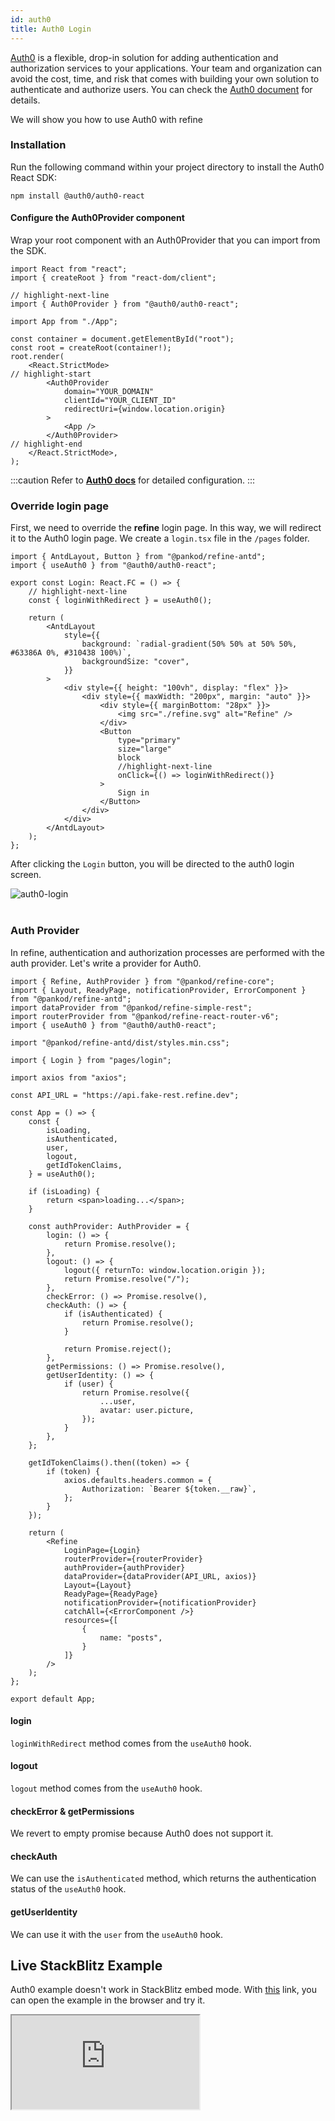 ```yaml
---
id: auth0
title: Auth0 Login
---
```



[Auth0](https://auth0.com/) is a flexible, drop-in solution for adding authentication and authorization services to your applications. Your team and organization can avoid the cost, time, and risk that comes with building your own solution to authenticate and authorize users. You can check the [Auth0 document](https://auth0.com/docs) for details.

We will show you how to use Auth0 with refine

### Installation

Run the following command within your project directory to install the Auth0 React SDK:

```
npm install @auth0/auth0-react
```

#### Configure the Auth0Provider component

Wrap your root component with an Auth0Provider that you can import from the SDK.

```tsx title="index.tsx"
import React from "react";
import { createRoot } from "react-dom/client";

// highlight-next-line
import { Auth0Provider } from "@auth0/auth0-react";

import App from "./App";

const container = document.getElementById("root");
const root = createRoot(container!);
root.render(
    <React.StrictMode>
// highlight-start
        <Auth0Provider
            domain="YOUR_DOMAIN"
            clientId="YOUR_CLIENT_ID"
            redirectUri={window.location.origin}
        >
            <App />
        </Auth0Provider>
// highlight-end
    </React.StrictMode>,
);

```

:::caution
Refer to [**Auth0 docs**](https://auth0.com/docs/quickstart/spa/react#configure-auth0) for detailed configuration.
:::

### Override login page

First, we need to override the **refine** login page. In this way, we will redirect it to the Auth0 login page. We create a `login.tsx` file in the `/pages` folder.

```tsx title="/pages/login.tsx"
import { AntdLayout, Button } from "@pankod/refine-antd";
import { useAuth0 } from "@auth0/auth0-react";

export const Login: React.FC = () => {
    // highlight-next-line
    const { loginWithRedirect } = useAuth0();

    return (
        <AntdLayout
            style={{
                background: `radial-gradient(50% 50% at 50% 50%, #63386A 0%, #310438 100%)`,
                backgroundSize: "cover",
            }}
        >
            <div style={{ height: "100vh", display: "flex" }}>
                <div style={{ maxWidth: "200px", margin: "auto" }}>
                    <div style={{ marginBottom: "28px" }}>
                        <img src="./refine.svg" alt="Refine" />
                    </div>
                    <Button
                        type="primary"
                        size="large"
                        block
                        //highlight-next-line
                        onClick={() => loginWithRedirect()}
                    >
                        Sign in
                    </Button>
                </div>
            </div>
        </AntdLayout>
    );
};
```

After clicking the `Login` button, you will be directed to the auth0 login screen.

<div class="img-container">
    <div class="window">
        <div class="control red"></div>
        <div class="control orange"></div>
        <div class="control green"></div>
    </div>
    <img src="https://refine.ams3.cdn.digitaloceanspaces.com/website/static/img/guides-and-concepts/auth0/auth0-login.gif" alt="auth0-login" />
</div>
<br/>

### Auth Provider

In refine, authentication and authorization processes are performed with the auth provider. Let's write a provider for Auth0.

```tsx title="App.tsx"
import { Refine, AuthProvider } from "@pankod/refine-core";
import { Layout, ReadyPage, notificationProvider, ErrorComponent } from "@pankod/refine-antd";
import dataProvider from "@pankod/refine-simple-rest";
import routerProvider from "@pankod/refine-react-router-v6";
import { useAuth0 } from "@auth0/auth0-react";

import "@pankod/refine-antd/dist/styles.min.css";

import { Login } from "pages/login";

import axios from "axios";

const API_URL = "https://api.fake-rest.refine.dev";

const App = () => {
    const {
        isLoading,
        isAuthenticated,
        user,
        logout,
        getIdTokenClaims,
    } = useAuth0();

    if (isLoading) {
        return <span>loading...</span>;
    }

    const authProvider: AuthProvider = {
        login: () => {
            return Promise.resolve();
        },
        logout: () => {
            logout({ returnTo: window.location.origin });
            return Promise.resolve("/");
        },
        checkError: () => Promise.resolve(),
        checkAuth: () => {
            if (isAuthenticated) {
                return Promise.resolve();
            }

            return Promise.reject();
        },
        getPermissions: () => Promise.resolve(),
        getUserIdentity: () => {
            if (user) {
                return Promise.resolve({
                    ...user,
                    avatar: user.picture,
                });
            }
        },
    };

    getIdTokenClaims().then((token) => {
        if (token) {
            axios.defaults.headers.common = {
                Authorization: `Bearer ${token.__raw}`,
            };
        }
    });

    return (
        <Refine
            LoginPage={Login}
            routerProvider={routerProvider}
            authProvider={authProvider}
            dataProvider={dataProvider(API_URL, axios)}
            Layout={Layout}
            ReadyPage={ReadyPage}
            notificationProvider={notificationProvider}
            catchAll={<ErrorComponent />}
            resources={[
                {
                    name: "posts",
                }
            ]}
        />
    );
};

export default App;
```

#### login

`loginWithRedirect` method comes from the `useAuth0` hook.

#### logout

`logout` method comes from the `useAuth0` hook.

#### checkError & getPermissions

We revert to empty promise because Auth0 does not support it.

#### checkAuth

We can use the `isAuthenticated` method, which returns the authentication status of the `useAuth0` hook.

#### getUserIdentity

We can use it with the `user` from the `useAuth0` hook.

## Live StackBlitz Example

Auth0 example doesn't work in StackBlitz embed mode. With [this](https://ussft.csb.app/) link, you can open the example in the browser and try it.

<iframe loading="lazy" src="https://stackblitz.com/github/refinedev/refine/tree/master/examples/auth-auth0?embed=1&view=preview&theme=dark&preset=node&ctl=1"
    style={{width: "100%", height:"80vh", border: "0px", borderRadius: "8px", overflow:"hidden"}}
    title="refine-auth0-example"
></iframe>
